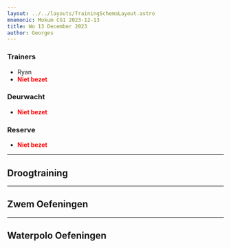 ```yaml
---
layout: ../../layouts/TrainingSchemaLayout.astro
mnemonic: Mokum CG1 2023-12-13
title: Wo 13 December 2023
author: Georges
---
```

### Trainers
- Ryan
- <span style="color:red">**Niet bezet**</span>
### Deurwacht
- <span style="color:red">**Niet bezet**</span>
### Reserve
- <span style="color:red">**Niet bezet**</span>
------

## Droogtraining

------

## Zwem Oefeningen

------

## Waterpolo Oefeningen

